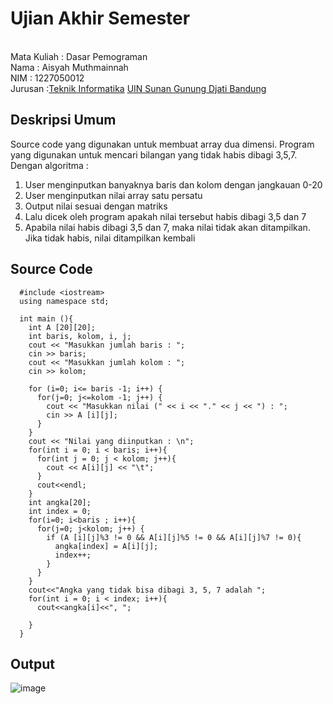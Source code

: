# Ujian Akhir Semester 
<br>Mata Kuliah 	: Dasar Pemograman
<br>Nama		      : Aisyah Muthmainnah
<br>NIM		        :	1227050012
<br>Jurusan		    :[Teknik Informatika](http://if.uinsgd.ac.id/) [UIN Sunan Gunung Djati Bandung](https://uinsgd.ac.id/) 

## Deskripsi Umum
Source code yang digunakan untuk membuat array dua dimensi. Program yang digunakan untuk mencari bilangan yang tidak habis dibagi 3,5,7.
Dengan algoritma :
1. User menginputkan banyaknya baris dan kolom dengan jangkauan 0-20
2. User menginputkan nilai array satu persatu
3. Output nilai sesuai dengan matriks
4. Lalu dicek oleh program apakah nilai tersebut habis dibagi 3,5 dan 7
5. Apabila nilai habis dibagi 3,5 dan 7, maka nilai tidak akan ditampilkan. Jika tidak habis, nilai ditampilkan kembali

## Source Code
      #include <iostream>
      using namespace std;

      int main (){
        int A [20][20];
        int baris, kolom, i, j;
        cout << "Masukkan jumlah baris : ";
        cin >> baris;
        cout << "Masukkan jumlah kolom : ";
        cin >> kolom;

        for (i=0; i<= baris -1; i++) {
          for(j=0; j<=kolom -1; j++) {
            cout << "Masukkan nilai (" << i << "." << j << ") : ";
            cin >> A [i][j];
          }
        }
        cout << "Nilai yang diinputkan : \n";
        for(int i = 0; i < baris; i++){
          for(int j = 0; j < kolom; j++){
            cout << A[i][j] << "\t";
          }
          cout<<endl;
        }
        int angka[20];
        int index = 0;
        for(i=0; i<baris ; i++){
          for(j=0; j<kolom; j++) {
            if (A [i][j]%3 != 0 && A[i][j]%5 != 0 && A[i][j]%7 != 0){
              angka[index] = A[i][j];
              index++;
            }
          }
        }
        cout<<"Angka yang tidak bisa dibagi 3, 5, 7 adalah ";
        for(int i = 0; i < index; i++){
          cout<<angka[i]<<", ";

        }
      }

## Output
![image](https://user-images.githubusercontent.com/121163710/208887566-70b134a1-45cf-42bd-848f-ce9af56d3727.png)
